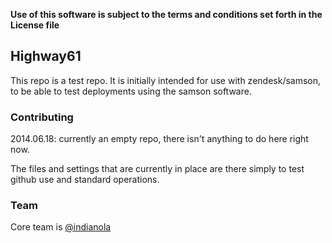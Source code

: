 **Use of this software is subject to the terms and conditions set forth in the License file**

## Highway61

This repo is a test repo.  It is initially intended for use with zendesk/samson,
to be able to test deployments using the samson software.


### Contributing

2014.06.18: currently an empty repo, there isn't anything to do here right now.

The files and settings that are currently in place are there simply to test github
use and standard operations.


### Team

Core team is [@indianola](https://github.com/indianola)
